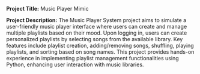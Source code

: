 **Project Title:** Music Player Mimic

**Project Description:** 
The Music Player System project aims to simulate a user-friendly music player interface where users can create and manage multiple playlists based on their mood. Upon logging in, users can create personalized playlists by selecting songs from the available library. Key features include playlist creation, adding/removing songs, shuffling, playing playlists, and sorting based on song names. This project provides hands-on experience in implementing playlist management functionalities using Python, enhancing user interaction with music libraries.
